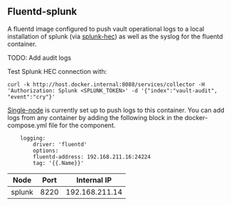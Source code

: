 ## Fluentd-splunk

A fluentd image configured to push vault operational logs to a local installation of splunk (via [splunk-hec](https://github.com/splunk/fluent-plugin-splunk-hec)) as well as the syslog for the fluentd container.

TODO: Add audit logs

Test Splunk HEC connection with:
```
curl -k http://host.docker.internal:8088/services/collector -H 'Authorization: Splunk <SPLUNK_TOKEN>' -d '{"index":"vault-audit", "event":"cry"}'
```

[Single-node](../single-node/docker-compose.yml) is currently set up to push logs to this container. You can add logs from any container by adding the following block in the docker-compose.yml file for the component.
```
    logging:
        driver: 'fluentd'
        options:
        fluentd-address: 192.168.211.16:24224
        tag: '{{.Name}}'
```


| Node | Port | Internal IP   |
| ---- | ---- | ------------- |
| splunk   | 8220 | 192.168.211.14 |

